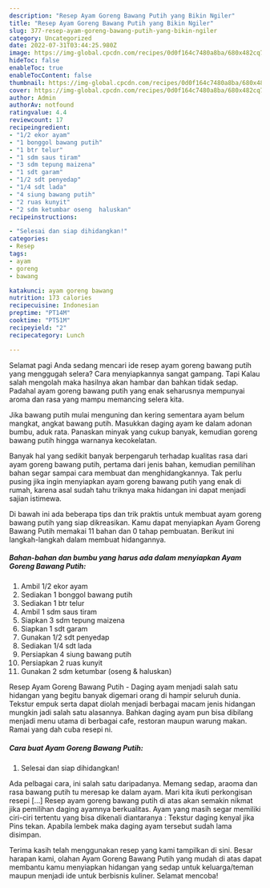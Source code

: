 ```yaml
---
description: "Resep Ayam Goreng Bawang Putih yang Bikin Ngiler"
title: "Resep Ayam Goreng Bawang Putih yang Bikin Ngiler"
slug: 377-resep-ayam-goreng-bawang-putih-yang-bikin-ngiler
category: Uncategorized
date: 2022-07-31T03:44:25.980Z
image: https://img-global.cpcdn.com/recipes/0d0f164c7480a8ba/680x482cq70/ayam-goreng-bawang-putih-foto-resep-utama.jpg
hideToc: false
enableToc: true
enableTocContent: false
thumbnail: https://img-global.cpcdn.com/recipes/0d0f164c7480a8ba/680x482cq70/ayam-goreng-bawang-putih-foto-resep-utama.jpg
cover: https://img-global.cpcdn.com/recipes/0d0f164c7480a8ba/680x482cq70/ayam-goreng-bawang-putih-foto-resep-utama.jpg
author: Admin
authorAv: notfound
ratingvalue: 4.4
reviewcount: 17
recipeingredient:
- "1/2 ekor ayam"
- "1 bonggol bawang putih"
- "1 btr telur"
- "1 sdm saus tiram"
- "3 sdm tepung maizena"
- "1 sdt garam"
- "1/2 sdt penyedap"
- "1/4 sdt lada"
- "4 siung bawang putih"
- "2 ruas kunyit"
- "2 sdm ketumbar oseng  haluskan"
recipeinstructions:

- "Selesai dan siap dihidangkan!"
categories:
- Resep
tags:
- ayam
- goreng
- bawang

katakunci: ayam goreng bawang 
nutrition: 173 calories
recipecuisine: Indonesian
preptime: "PT14M"
cooktime: "PT51M"
recipeyield: "2"
recipecategory: Lunch

---
```



Selamat pagi Anda sedang mencari ide resep ayam goreng bawang putih yang menggugah selera? Cara menyiapkannya sangat gampang. Tapi Kalau salah mengolah maka hasilnya akan hambar dan bahkan tidak sedap. Padahal ayam goreng bawang putih yang enak seharusnya mempunyai aroma dan rasa yang mampu memancing selera kita.


Jika bawang putih mulai menguning dan kering sementara ayam belum mangkat, angkat bawang putih. Masukkan daging ayam ke dalam adonan bumbu, aduk rata. Panaskan minyak yang cukup banyak, kemudian goreng bawang putih hingga warnanya kecokelatan.

Banyak hal yang sedikit banyak berpengaruh terhadap kualitas rasa dari ayam goreng bawang putih, pertama dari jenis bahan, kemudian pemilihan bahan segar sampai cara membuat dan menghidangkannya. Tak perlu pusing jika ingin menyiapkan ayam goreng bawang putih yang enak di rumah, karena asal sudah tahu triknya maka hidangan ini dapat menjadi sajian istimewa.


Di bawah ini ada beberapa tips dan trik praktis untuk membuat ayam goreng bawang putih yang siap dikreasikan. Kamu dapat menyiapkan Ayam Goreng Bawang Putih memakai 11 bahan dan 0 tahap pembuatan. Berikut ini langkah-langkah dalam membuat hidangannya.

<!--inarticleads1-->

##### Bahan-bahan dan bumbu yang harus ada dalam menyiapkan Ayam Goreng Bawang Putih:

1. Ambil 1/2 ekor ayam
1. Sediakan 1 bonggol bawang putih
1. Sediakan 1 btr telur
1. Ambil 1 sdm saus tiram
1. Siapkan 3 sdm tepung maizena
1. Siapkan 1 sdt garam
1. Gunakan 1/2 sdt penyedap
1. Sediakan 1/4 sdt lada
1. Persiapkan 4 siung bawang putih
1. Persiapkan 2 ruas kunyit
1. Gunakan 2 sdm ketumbar (oseng &amp; haluskan)


Resep Ayam Goreng Bawang Putih - Daging ayam menjadi salah satu hidangan yang begitu banyak digemari orang di hampir seluruh dunia. Tekstur empuk serta dapat diolah menjadi berbagai macam jenis hidangan mungkin jadi salah satu alasannya. Bahkan daging ayam pun bisa dibilang menjadi menu utama di berbagai cafe, restoran maupun warung makan. Ramai yang dah cuba resepi ni. 

<!--inarticleads2-->

##### Cara buat Ayam Goreng Bawang Putih:


1. Selesai dan siap dihidangkan!

Ada pelbagai cara, ini salah satu daripadanya. Memang sedap, araoma dan rasa bawang putih tu meresap ke dalam ayam. Mari kita ikuti perkongisan resepi […] Resep ayam goreng bawang putih di atas akan semakin nikmat jika pemilihan daging ayamnya berkualitas. Ayam yang masih segar memiliki ciri-ciri tertentu yang bisa dikenali diantaranya : Tekstur daging kenyal jika Pins tekan. Apabila lembek maka daging ayam tersebut sudah lama disimpan. 

Terima kasih telah menggunakan resep yang kami tampilkan di sini. Besar harapan kami, olahan Ayam Goreng Bawang Putih yang mudah di atas dapat membantu kamu menyiapkan hidangan yang sedap untuk keluarga/teman maupun menjadi ide untuk berbisnis kuliner. Selamat mencoba!
